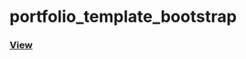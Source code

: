# portfolio_template_bootstrap

<a href="https://annasokhina.github.io/portfolio_template_bootstrap/"><h3>View</h3></a>
